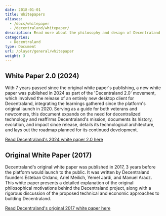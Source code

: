 ```yaml
---
date: 2018-01-01
title: Whitepapers
aliases:
  - /docs/whitepaper
  - /decentraland/whitepaper/
description: Read more about the philosophy and design of Decentraland in our white paper.
categories:
  - Decentraland
type: Document
url: /player/general/whitepaper
weight: 3
---
```


## White Paper 2.0 (2024)

With 7 years passed since the original white paper's publishing, a new white paper was published in 2024 as part of the 'Decentraland 2.0' movement, which involved the release of an entirely new desktop client for Decentraland, integrating the learnings gathered since the platform's original launch in 2020. Serving as a guide for both veterans and newcomers, this document expands on the need for decentralized technology and reaffirms Decentraland's mission, documents its history, evolution, and impact since release, details its technological architecture, and lays out the roadmap planned for its continued development.

[Read Decentraland's 2024 white paper 2.0 here](https://decentraland.org/whitepapers/whitepaper2.pdf)

## Original White Paper (2017)

Decentraland's original white paper was published in 2017, 3 years before the platform would launch to the public. It was written by Decentraland founders Esteban Ordano, Ariel Meilich, Yemel Jardi, and Manuel Araoz. This white paper presents a detailed explanation of the original philosophical motivations behind the Decentraland project, along with a rigorous discussion of the proposed technical and economic approaches to building Decentraland.

[Read Decentraland's original 2017 white paper here](https://decentraland.org/whitepapers/whitepaper.pdf)
